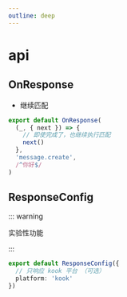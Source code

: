 ```yaml
---
outline: deep
---
```


# api

## OnResponse

- 继续匹配

```ts
export default OnResponse(
  (_, { next }) => {
    // 即使完成了，也继续执行匹配
    next()
  },
  'message.create',
  /^你好$/
)
```

## ResponseConfig

::: warning

实验性功能

:::

```ts
export default ResponseConfig({
  // 只响应 kook 平台 （可选）
  platform: 'kook'
})
```
